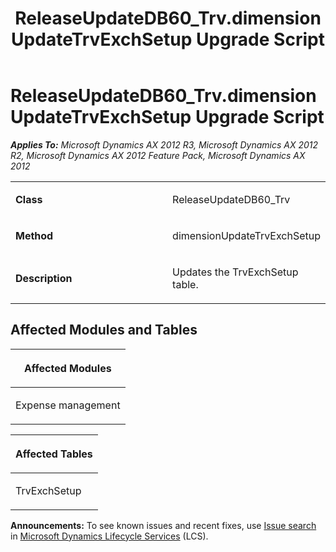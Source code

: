 ﻿---
title: ReleaseUpdateDB60_Trv.dimensionUpdateTrvExchSetup Upgrade Script
TOCTitle: ReleaseUpdateDB60_Trv.dimensionUpdateTrvExchSetup Upgrade Script
ms:assetid: d4cbe8fa-3573-ced9-b3bd-db46774cbb9e
ms:mtpsurl: https://msdn.microsoft.com/en-us/library/JJ687030(v=AX.60)
ms:contentKeyID: 49711478
ms.date: 05/18/2015
mtps_version: v=AX.60
---

# ReleaseUpdateDB60\_Trv.dimensionUpdateTrvExchSetup Upgrade Script 


_**Applies To:** Microsoft Dynamics AX 2012 R3, Microsoft Dynamics AX 2012 R2, Microsoft Dynamics AX 2012 Feature Pack, Microsoft Dynamics AX 2012_

<table>
<colgroup>
<col style="width: 50%" />
<col style="width: 50%" />
</colgroup>
<tbody>
<tr class="odd">
<td><p><strong>Class</strong></p></td>
<td><p>ReleaseUpdateDB60_Trv</p></td>
</tr>
<tr class="even">
<td><p><strong>Method</strong></p></td>
<td><p>dimensionUpdateTrvExchSetup</p></td>
</tr>
<tr class="odd">
<td><p><strong>Description</strong></p></td>
<td><p>Updates the TrvExchSetup table.</p></td>
</tr>
</tbody>
</table>


## Affected Modules and Tables

<table>
<colgroup>
<col style="width: 100%" />
</colgroup>
<thead>
<tr class="header">
<th><p>Affected Modules</p></th>
</tr>
</thead>
<tbody>
<tr class="odd">
<td><p>Expense management</p></td>
</tr>
</tbody>
</table>


<table>
<colgroup>
<col style="width: 100%" />
</colgroup>
<thead>
<tr class="header">
<th><p>Affected Tables</p></th>
</tr>
</thead>
<tbody>
<tr class="odd">
<td><p>TrvExchSetup</p></td>
</tr>
</tbody>
</table>

  
**Announcements:** To see known issues and recent fixes, use [Issue search](http://go.microsoft.com/fwlink/?linkid=389258) in [Microsoft Dynamics Lifecycle Services](http://go.microsoft.com/fwlink/?linkid=306505) (LCS).

